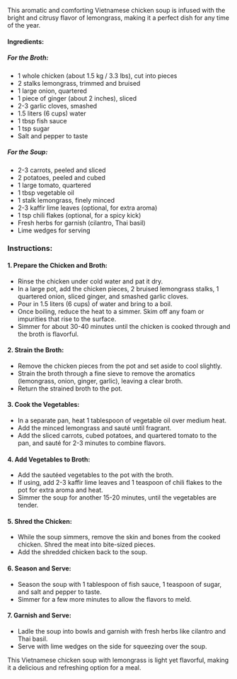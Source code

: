This aromatic and comforting Vietnamese chicken soup is infused with the bright and citrusy flavor of lemongrass, making it a perfect dish for any time of the year.

#### Ingredients:

##### For the Broth:
- 1 whole chicken (about 1.5 kg / 3.3 lbs), cut into pieces
- 2 stalks lemongrass, trimmed and bruised
- 1 large onion, quartered
- 1 piece of ginger (about 2 inches), sliced
- 2-3 garlic cloves, smashed
- 1.5 liters (6 cups) water
- 1 tbsp fish sauce
- 1 tsp sugar
- Salt and pepper to taste

##### For the Soup:
- 2-3 carrots, peeled and sliced
- 2 potatoes, peeled and cubed
- 1 large tomato, quartered
- 1 tbsp vegetable oil
- 1 stalk lemongrass, finely minced
- 2-3 kaffir lime leaves (optional, for extra aroma)
- 1 tsp chili flakes (optional, for a spicy kick)
- Fresh herbs for garnish (cilantro, Thai basil)
- Lime wedges for serving

### Instructions:

#### 1. **Prepare the Chicken and Broth:**
   - Rinse the chicken under cold water and pat it dry.
   - In a large pot, add the chicken pieces, 2 bruised lemongrass stalks, 1 quartered onion, sliced ginger, and smashed garlic cloves.
   - Pour in 1.5 liters (6 cups) of water and bring to a boil.
   - Once boiling, reduce the heat to a simmer. Skim off any foam or impurities that rise to the surface.
   - Simmer for about 30-40 minutes until the chicken is cooked through and the broth is flavorful.

#### 2. **Strain the Broth:**
   - Remove the chicken pieces from the pot and set aside to cool slightly.
   - Strain the broth through a fine sieve to remove the aromatics (lemongrass, onion, ginger, garlic), leaving a clear broth.
   - Return the strained broth to the pot.

#### 3. **Cook the Vegetables:**
   - In a separate pan, heat 1 tablespoon of vegetable oil over medium heat.
   - Add the minced lemongrass and sauté until fragrant.
   - Add the sliced carrots, cubed potatoes, and quartered tomato to the pan, and sauté for 2-3 minutes to combine flavors.

#### 4. **Add Vegetables to Broth:**
   - Add the sautéed vegetables to the pot with the broth.
   - If using, add 2-3 kaffir lime leaves and 1 teaspoon of chili flakes to the pot for extra aroma and heat.
   - Simmer the soup for another 15-20 minutes, until the vegetables are tender.

#### 5. **Shred the Chicken:**
   - While the soup simmers, remove the skin and bones from the cooked chicken. Shred the meat into bite-sized pieces.
   - Add the shredded chicken back to the soup.

#### 6. **Season and Serve:**
   - Season the soup with 1 tablespoon of fish sauce, 1 teaspoon of sugar, and salt and pepper to taste.
   - Simmer for a few more minutes to allow the flavors to meld.

#### 7. **Garnish and Serve:**
   - Ladle the soup into bowls and garnish with fresh herbs like cilantro and Thai basil.
   - Serve with lime wedges on the side for squeezing over the soup.

This Vietnamese chicken soup with lemongrass is light yet flavorful, making it a delicious and refreshing option for a meal.